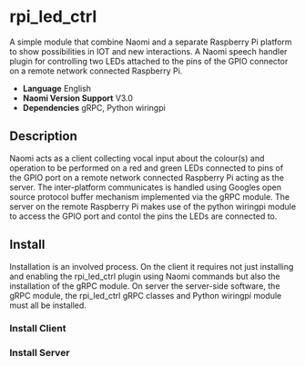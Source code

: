 # rpi_led_ctrl
A simple module that combine Naomi and a separate Raspberry Pi platform to show possibilities in IOT and new interactions.
A Naomi speech handler plugin for controlling two LEDs attached to the pins of the GPIO connector on a remote network connected Raspberry Pi.
- **Language** English
- **Naomi Version Support** V3.0
- **Dependencies** gRPC, Python wiringpi
## Description
Naomi acts as a client collecting vocal input about the colour(s) and operation to be performed on a red and green LEDs connected to pins of the GPIO port on a remote network connected Raspberry Pi acting as the server. The inter-platform communicates is handled using Googles open source protocol buffer mechanism implemented via the gRPC module. The server on the remote Raspberry Pi makes use of the python wiringpi module to access the GPIO port and contol the pins the LEDs are connected to.
## Install
Installation is an involved process. On the client it requires not just installing and enabling the rpi_led_ctrl plugin using Naomi commands but also the installation of the gRPC module. On server the server-side software, the gRPC module, the rpi_led_ctrl gRPC classes  and Python wiringpi module must all be installed.
### Install Client

### Install Server
